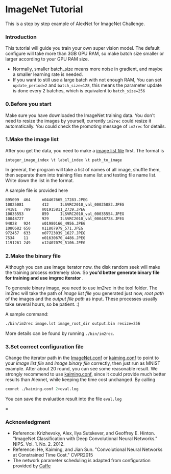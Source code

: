 ImageNet Tutorial
=====

This is a step by step example of AlexNet for ImageNet Challenge.

### Introduction
This tutorial will guide you train your own super vision model. The default configure will take more than 3GB GPU RAM, so make batch size smaller or larger according to your GPU RAM size.

* Normally, smaller batch_size means more noise in gradient, and maybe a smaller learning rate is needed.
* If you want to still use a large batch with not enough RAM, You can set ```update_period=2``` and ```batch_size=128```, this means the parameter update is done every 2 batches, which is equivalent to ```batch_size=256```

### 0.Before you start
Make sure you have downloaded the ImageNet training data. You don't need to resize the images by yourself, currently ```im2rec``` could resize it automatically. You could check the promoting message of ```im2rec``` for details.

### 1.Make the image list
After you get the data, you need to make a [image list file](../../doc/io.md#image-list-file) first.  The format is
```
integer_image_index \t label_index \t path_to_image
```
In general, the program will take a list of names of all image, shuffle them, then separate them into training files name list and testing file name list. Write down the list in the format.

A sample file is provided here
```bash
895099  464     n04467665_17283.JPEG
10025081        412     ILSVRC2010_val_00025082.JPEG
74181   789     n01915811_2739.JPEG
10035553        859     ILSVRC2010_val_00035554.JPEG
10048727        929     ILSVRC2010_val_00048728.JPEG
94028   924     n01980166_4956.JPEG
1080682 650     n11807979_571.JPEG
972457  633     n07723039_1627.JPEG
7534    11      n01630670_4486.JPEG
1191261 249     n12407079_5106.JPEG

```

### 2.Make the binary file
Although you can use image iterator now. the disk random seek will make the training process extremely slow. So **you'd better generate binary file for training and use imgrec iterator** .

To generate binary image, you need to use *im2rec* in the tool folder. The im2rec will take the path of _image list file_ you generated just now, _root path_ of the images and the _output file path_ as input. These processes usually take several hours, so be patient. :)

A sample command:
```bash
./bin/im2rec image.lst image_root_dir output.bin resize=256
```
More details can be found by running ```./bin/im2rec```.

### 3.Set correct configuration file
Change the iterator path in the [ImageNet.conf](ImageNet.conf) or [kaiming.conf](kaiming.conf) to point to your _image list file_ and _image binary file_ correctly, then just run as MNIST example. After about 20 round, you can see some reasonable result. We strongly recommend to use [kaiming.conf](kaiming.conf), since it could provide much better results than Alexnet, while keeping the time cost unchanged.
By calling
```bash
cxxnet ./kaiming.conf 2>eval.log
```
You can save the evaluation result into the file `eval.log`



=
### Acknowledgment
* Reference: Krizhevsky, Alex, Ilya Sutskever, and Geoffrey E. Hinton. "ImageNet Classification with Deep Convolutional Neural Networks." NIPS. Vol. 1. No. 2. 2012.
* Reference: He, Kaiming, and Jian Sun. "Convolutional Neural Networks at Constrained Time Cost." CVPR2015
* The network parameter scheduling is adapted from configuration provided by [Caffe](http://caffe.berkeleyvision.org/)
